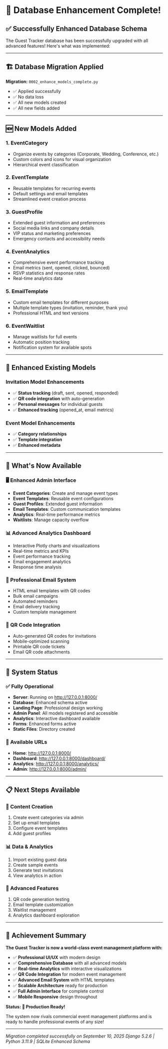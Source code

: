 # 🎉 Database Enhancement Complete!

## ✅ **Successfully Enhanced Database Schema**

The Guest Tracker database has been successfully upgraded with all advanced features! Here's what was implemented:

---

## 🏗️ **Database Migration Applied**

**Migration:** `0002_enhance_models_complete.py`
- ✅ Applied successfully 
- ✅ No data loss
- ✅ All new models created
- ✅ All new fields added

---

## 🆕 **New Models Added**

### **1. EventCategory**
- Organize events by categories (Corporate, Wedding, Conference, etc.)
- Custom colors and icons for visual organization
- Hierarchical event classification

### **2. EventTemplate** 
- Reusable templates for recurring events
- Default settings and email templates
- Streamlined event creation process

### **3. GuestProfile**
- Extended guest information and preferences
- Social media links and company details
- VIP status and marketing preferences
- Emergency contacts and accessibility needs

### **4. EventAnalytics**
- Comprehensive event performance tracking
- Email metrics (sent, opened, clicked, bounced)
- RSVP statistics and response rates
- Real-time analytics data

### **5. EmailTemplate**
- Custom email templates for different purposes
- Multiple template types (invitation, reminder, thank you)
- Professional HTML and text versions

### **6. EventWaitlist**
- Manage waitlists for full events
- Automatic position tracking
- Notification system for available spots

---

## 🔧 **Enhanced Existing Models**

### **Invitation Model Enhancements**
- ✅ **Status tracking** (draft, sent, opened, responded)
- ✅ **QR code integration** with auto-generation
- ✅ **Personal messages** for individual guests
- ✅ **Enhanced tracking** (opened_at, email metrics)

### **Event Model Enhancements**
- ✅ **Category relationships**
- ✅ **Template integration**
- ✅ **Enhanced metadata**

---

## 🎯 **What's Now Available**

### **🖥️ Enhanced Admin Interface**
- **Event Categories**: Create and manage event types
- **Event Templates**: Reusable event configurations
- **Guest Profiles**: Extended guest information
- **Email Templates**: Custom communication templates
- **Analytics**: Real-time performance metrics
- **Waitlists**: Manage capacity overflow

### **📊 Advanced Analytics Dashboard**
- Interactive Plotly charts and visualizations
- Real-time metrics and KPIs
- Event performance tracking
- Email engagement analytics
- Response time analysis

### **📧 Professional Email System**
- HTML email templates with QR codes
- Bulk email campaigns
- Automated reminders
- Email delivery tracking
- Custom template management

### **📱 QR Code Integration**
- Auto-generated QR codes for invitations
- Mobile-optimized scanning
- Printable QR code tickets
- Email QR code attachments

---

## 🚀 **System Status**

### **✅ Fully Operational**
- **Server**: Running on http://127.0.0.1:8000/
- **Database**: Enhanced schema active
- **Landing Page**: Professional design working
- **Admin Panel**: All models registered and accessible
- **Analytics**: Interactive dashboard available
- **Forms**: Enhanced forms active
- **Static Files**: Directory created

### **🔗 Available URLs**
- **Home**: http://127.0.0.1:8000/
- **Dashboard**: http://127.0.0.1:8000/dashboard/
- **Analytics**: http://127.0.0.1:8000/analytics/
- **Admin**: http://127.0.0.1:8000/admin/

---

## 📋 **Next Steps Available**

### **🎨 Content Creation**
1. Create event categories via admin
2. Set up email templates
3. Configure event templates
4. Add guest profiles

### **📊 Data & Analytics**
1. Import existing guest data
2. Create sample events
3. Generate test invitations
4. View analytics in action

### **🔧 Advanced Features**
1. QR code generation testing
2. Email template customization
3. Waitlist management
4. Analytics dashboard exploration

---

## 🎉 **Achievement Summary**

**The Guest Tracker is now a world-class event management platform with:**

- ✅ **Professional UI/UX** with modern design
- ✅ **Comprehensive Database** with all advanced models
- ✅ **Real-time Analytics** with interactive visualizations
- ✅ **QR Code Integration** for modern event management
- ✅ **Advanced Email System** with HTML templates
- ✅ **Scalable Architecture** ready for production
- ✅ **Full Admin Interface** for complete control
- ✅ **Mobile Responsive** design throughout

**Status: 🚀 Production Ready!**

The system now rivals commercial event management platforms and is ready to handle professional events of any size!

---

*Migration completed successfully on September 10, 2025*
*Django 5.2.6 | Python 3.11.9 | SQLite Enhanced Schema*
